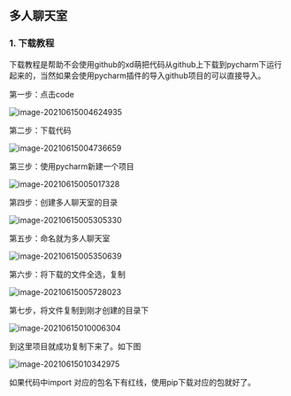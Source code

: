 ## 多人聊天室

### 1. 下载教程

下载教程是帮助不会使用github的xd萌把代码从github上下载到pycharm下运行起来的，当然如果会使用pycharm插件的导入github项目的可以直接导入。

第一步：点击code

![image-20210615004624935](https://gitee.com/charon-cc/picture/raw/master/res/image-20210615004624935.png)

第二步：下载代码

![image-20210615004736659](https://gitee.com/charon-cc/picture/raw/master/res/image-20210615004736659.png)

第三步：使用pycharm新建一个项目

![image-20210615005017328](https://gitee.com/charon-cc/picture/raw/master/res/image-20210615005017328.png)

第四步：创建多人聊天室的目录

![image-20210615005305330](https://gitee.com/charon-cc/picture/raw/master/res/image-20210615005305330.png)

第五步：命名就为多人聊天室

![image-20210615005350639](https://gitee.com/charon-cc/picture/raw/master/res/image-20210615005350639.png)

第六步：将下载的文件全选，复制

![image-20210615005728023](https://gitee.com/charon-cc/picture/raw/master/res/image-20210615005728023.png)

第七步，将文件复制到刚才创建的目录下

![image-20210615010006304](https://gitee.com/charon-cc/picture/raw/master/res/image-20210615010006304.png)

到这里项目就成功复制下来了。如下图

![image-20210615010342975](https://gitee.com/charon-cc/picture/raw/master/res/image-20210615010342975.png)

如果代码中import 对应的包名下有红线，使用pip下载对应的包就好了。

